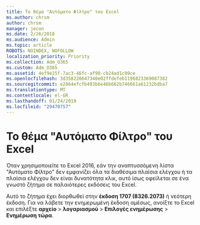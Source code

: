 ```yaml
---
title: Το θέμα "Αυτόματο Φίλτρο" του Excel
ms.author: chrsm
author: chrsm
manager: jecon
ms.date: 2/26/2018
ms.audience: Admin
ms.topic: article
ROBOTS: NOINDEX, NOFOLLOW
localization_priority: Priority
ms.collection: Adm_O365
ms.custom: Adm_O365
ms.assetid: 4ef9e25f-7ac3-46fc-af90-cb24ad1c99ce
ms.openlocfilehash: 3d358228647340e02ffdefeb1196823369087382
ms.sourcegitcommit: e2864efcfb493b6e46b662b746661a61232bdba7
ms.translationtype: MT
ms.contentlocale: el-GR
ms.lasthandoff: 01/24/2019
ms.locfileid: "29470757"
---
```

# <a name="excel-autofilter-issue"></a>Το θέμα "Αυτόματο Φίλτρο" του Excel

Όταν χρησιμοποιείτε το Excel 2016, εάν την αναπτυσσόμενη λίστα "Αυτόματο Φίλτρο" δεν εμφανίζει όλα τα διαθέσιμα πλαίσια ελέγχου ή τα πλαίσια ελέγχου δεν είναι δυνατότητα κλικ, αυτό ίσως οφείλεται σε ένα γνωστό ζήτημα σε παλαιότερες εκδόσεις του Excel. 
  
Αυτό το ζήτημα έχει διορθωθεί στην **έκδοση 1707 (8326.2073)** ή νεότερη έκδοση. Για να λάβετε την ενημερωμένη έκδοση αμέσως, ανοίξτε το Excel και επιλέξτε **αρχείο** \> **λογαριασμού** \> **Επιλογές ενημέρωσης** \> **Ενημέρωση τώρα**.
  


